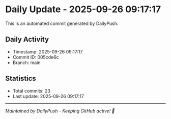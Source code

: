 # Daily Update - 2025-09-26 09:17:17

This is an automated commit generated by DailyPush.

## Daily Activity
- Timestamp: 2025-09-26 09:17:17
- Commit ID: 005cde6c
- Branch: main

## Statistics
- Total commits: 23
- Last update: 2025-09-26 09:17:17

---
*Maintained by DailyPush - Keeping GitHub active! 🚀*
